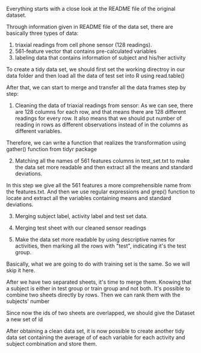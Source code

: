 Everything starts with a close look at the README file of the original dataset.

Through information given in README file of the data set, there are basically three
types of data: 
1. triaxial readings from cell phone sensor (128 readings). 
2. 561-feature vector that contains pre-calculated variables
3. labeling data that contains information of subject and his/her activity

To create a tidy data set, we should first set the working directroy in our data folder
and then load all the data of test set into R using read.table()

After that, we can start to merge and transfer all the data frames step by step:
1. Cleaning the data of triaxial readings from sensor:
As we can see, there are 128 columns for each row, and that means there are 128 different readings
for every row. It also means that we should put number of reading in rows as different observations
instead of in the columns as different variables.

Therefore, we can write a function that realizes the transformation using gather() function from tidyr package

2. Matching all the names of 561 features columns in test_set.txt to make the data set more readable
and then extract all the means and standard deviations.

In this step we give all the 561 features a more comprehensible name from the features.txt.
And then we use regular expressions and grep() function to locate and extract all the
variables containing means and standard deviations.

3. Merging subject label, activity label and test set data.

4. Merging test sheet with our cleaned sensor readings

5. Make the data set more readable by using descriptive names for activities, then marking all the rows with "test", indicating it's the test group.

Basically, what we are going to do with training set is the same. So we will skip it here.

After we have two separated sheets, it's time to merge them.
Knowing that a subject is either in test group or train group and not both. It's possible
to combine two sheets directly by rows. Then we can rank them with the subjects' number

Since now the ids of two sheets are overlapped, we should give the Dataset a new set of id

After obtaining a clean data set, it is now possible to create another tidy data set
containing the average of of each variable for each activity and subject combination and store them.

